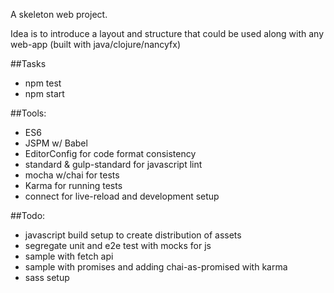 A skeleton web project.

Idea is to introduce a layout and structure that could be used along
with any web-app (built with java/clojure/nancyfx)


##Tasks

* npm test
* npm start

##Tools:

* ES6
* JSPM w/ Babel
* EditorConfig for code format consistency
* standard & gulp-standard for javascript lint
* mocha w/chai for tests
* Karma for running tests
* connect for live-reload and development setup

##Todo:

* javascript build setup to create distribution of assets
* segregate unit and e2e test with mocks for js
* sample with fetch api
* sample with promises and adding chai-as-promised with karma
* sass setup
